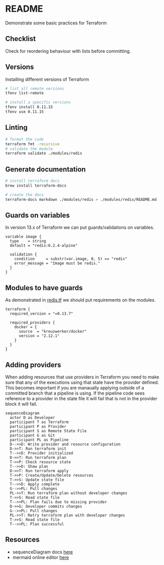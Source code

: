 # README

Demonstrate some basic practices for Terraform  

## Checklist

Check for reordering behaviour with lists before committing.

## Versions

Installing different versions of Terraform

```sh
# list all remote versions
tfenv list-remote

# install a specific versions
tfenv install 0.11.15
tfenv use 0.11.15
```

## Linting

```sh
# format the code
terraform fmt -recursive  
# validate the module
terraform validate ./modules/redis 
```

## Generate documentation

```sh
# install terraform docs
brew install terraform-docs

# create the docs
terraform-docs markdown ./modules/redis > ./modules/redis/README.md
```

## Guards on variables

In version 13.x of Terraform we can put guards/validations on variables.  

```hcl
variable image {
  type    = string
  default = "redis:6.2.4-alpine"

  validation {
    condition     = substr(var.image, 0, 5) == "redis"
    error_message = "Image must be redis."
  }
}
```

## Modules to have guards

As demonstrated in [redis.tf](../08_module/modules/redis/redis.tf) we should put requirements on the modules.  

```hcl
terraform {
  required_version = "=0.13.7"

  required_providers {
    docker = {
      source  = "kreuzwerker/docker"
      version = "2.12.1"
    }
  }
}
```

## Adding providers

When adding resources that use providers in Terraform you need to make sure that any of the executions using that state have the provider defined.  This becomes important if you are manaually applying outside of a committed branch that a pipeline is using.  If the pipeline code sees reference to a provider in the state file it will fail that is not in the provider block it will fail.  

```mermaid
sequenceDiagram
  actor D as Developer
  participant T as Terraform
  participant P as Provider
  participant S as Remote State File
  participant G as Git
  participant PL as Pipeline
  D-->>D: Write provider and resource configuration
  D->>T: Run terraform init
  T-->>D: Provider initialized
  D->>T: Run terraform plan
  T->>P: Check resource state
  T-->>D: Show plan
  D->>T: Run terraform apply
  T->>P: Create/Update/Delete resources
  T->>S: Update state file
  T-->>D: Apply complete
  G-->>PL: Pull changes
  PL->>T: Run terraform plan without developer changes
  T->>S: Read state file
  T-->>PL: Plan fails due to missing provider
  D->>G: Developer commits changes
  G-->>PL: Pull changes
  PL->>T: Retry terraform plan with developer changes
  T->>S: Read state file
  T-->>PL: Plan successful
```

## Resources
 
* sequenceDiagram docs [here](https://mermaid.js.org/syntax/sequenceDiagram.html)
* mermaid online editor [here](https://mermaid.live/)
